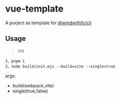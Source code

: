 # vue-template

A porject as template for [@windwithfo/cli](https://github.com/windwithfo/cli)

## Usage

> init

```
1、pnpm i
2、node build/init.mjs --build=vite --single=true
```
args:
* build(webpack,vite)
* single(true,false)

